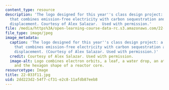 ```yaml
---
content_type: resource
description: 'The logo designed for this year''s class design project: a power plant
  that combines emission-free electricity with carbon sequestration and fossil fuel
  displacement. Courtesy of Alex Salazar.  Used with permission.'
file: /media/https%3A/open-learning-course-data-rc.s3.amazonaws.com/22-033-nuclear-systems-design-project-fall-2011/2dd223d254f7cf31e2c811afdb87eeb8_22-033f11.jpg
file_type: image/jpeg
image_metadata:
  caption: 'The logo designed for this year''s class design project: a power plant
    that combines emission-free electricity with carbon sequestration and fossil fuel
    displacement. (Courtesy of Alex Salazar. Used with permission.)'
  credit: Courtesy of Alex Salazar. Used with permission.
  image-alt: Logo combines electron orbits, a leaf, a water drop, an atomic nucleus,
    and the hexagon shape of a reactor core.
resourcetype: Image
title: 22-033f11.jpg
uid: 2dd223d2-54f7-cf31-e2c8-11afdb87eeb8
---
```

